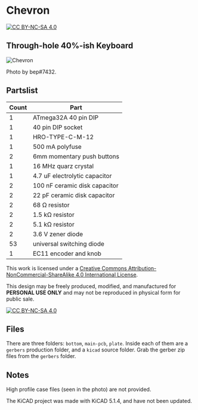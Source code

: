 # Chevron

[![CC BY-NC-SA 4.0][cc-by-nc-sa-shield]][cc-by-nc-sa]

## Through-hole 40%-ish Keyboard

![Chevron](https://i.imgur.com/Ly0bwY4l.jpg)

Photo by bep#7432.

## Partslist
 |Count|Part|
 |-|-|
 |1|ATmega32A 40 pin DIP|
 |1|40 pin DIP socket|
 |1|HRO-TYPE-C-M-12|
 |1|500 mA polyfuse|
 |2|6mm momentary push buttons|
 |1|16 MHz quarz crystal|
 |1|4.7 uF electrolytic capacitor|
 |2|100 nF ceramic disk capacitor|
 |2|22 pF ceramic disk capacitor|
 |2|68 Ω resistor|
 |2|1.5 kΩ resistor|
 |2|5.1 kΩ resistor|
 |2|3.6 V zener diode|
 |53|universal switching diode|
 |1|EC11 encoder and knob|

This work is licensed under a
[Creative Commons Attribution-NonCommercial-ShareAlike 4.0 International License][cc-by-nc-sa].

This design may be freely produced, modified, and manufactured for **PERSONAL USE ONLY** and may not be reproduced in physical form for public sale.

[![CC BY-NC-SA 4.0][cc-by-nc-sa-image]][cc-by-nc-sa]

[cc-by-nc-sa]: http://creativecommons.org/licenses/by-nc-sa/4.0/
[cc-by-nc-sa-image]: https://licensebuttons.net/l/by-nc-sa/4.0/88x31.png
[cc-by-nc-sa-shield]: https://img.shields.io/badge/License-CC%20BY--NC--SA%204.0-lightgrey.svg

## Files

There are three folders: `bottom`, `main-pcb`, `plate`. Inside each of them are a `gerbers` production folder, and a `kicad` source folder. Grab the gerber zip files from the `gerbers` folder.

## Notes

High profile case files (seen in the photo) are not provided.

The KiCAD project was made with KiCAD 5.1.4, and have not been updated.
